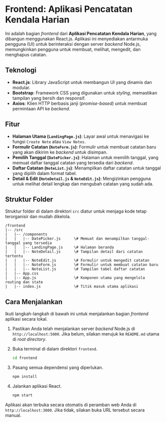 # Frontend: Aplikasi Pencatatan Kendala Harian

Ini adalah bagian *frontend* dari **Aplikasi Pencatatan Kendala Harian**, yang dibangun menggunakan React.js. Aplikasi ini menyediakan antarmuka pengguna (UI) untuk berinteraksi dengan server *backend* Node.js, memungkinkan pengguna untuk membuat, melihat, mengedit, dan menghapus catatan.

## Teknologi

- **React.js**: Library JavaScript untuk membangun UI yang dinamis dan modular.
- **Bootstrap**: Framework CSS yang digunakan untuk *styling*, memastikan tampilan yang bersih dan responsif.
- **Axios**: Klien HTTP berbasis janji (*promise-based*) untuk membuat permintaan API ke *backend*.

## Fitur

- **Halaman Utama (`LandingPage.js`)**: Layar awal untuk menavigasi ke fungsi `Create Note` atau `View Notes`.
- **Formulir Catatan (`NoteForm.js`)**: Formulir untuk membuat catatan baru yang akan dikirim ke *backend* untuk disimpan.
- **Pemilih Tanggal (`DatePicker.js`)**: Halaman untuk memilih tanggal, yang memuat daftar tanggal catatan yang tersedia dari *backend*.
- **Daftar Catatan (`NoteList.js`)**: Menampilkan daftar catatan untuk tanggal yang dipilih dalam format tabel.
- **Detail & Edit (`NoteDetail.js` & `NoteEdit.js`)**: Mengizinkan pengguna untuk melihat detail lengkap dan mengubah catatan yang sudah ada.

## Struktur Folder

Struktur folder di dalam direktori `src` diatur untuk menjaga kode tetap terorganisir dan mudah dikelola.

```tree
/frontend
|-- /src
|   |-- /components
|   |   |-- DatePicker.js      \# Memuat dan menampilkan tanggal-tanggal yang tersedia
|   |   |-- LandingPage.js     \# Halaman beranda
|   |   |-- NoteDetail.js      \# Tampilan detail dari catatan tertentu
|   |   |-- NoteEdit.js        \# Formulir untuk mengedit catatan
|   |   |-- NoteForm.js        \# Formulir untuk membuat catatan baru
|   |   |-- NoteList.js        \# Tampilan tabel daftar catatan
|   |-- App.css
|   |-- App.js                 \# Komponen utama yang mengelola routing dan state
|   |-- index.js               \# Titik masuk utama aplikasi

```

## Cara Menjalankan

Ikuti langkah-langkah di bawah ini untuk menjalankan bagian *frontend* aplikasi secara lokal.

1. Pastikan Anda telah menjalankan server *backend* Node.js di `http://localhost:5000`. Jika belum, silakan merujuk ke `README.md` utama di *root directory*.

2. Buka terminal di dalam direktori `frontend`.

    ```bash
    cd frontend
    ```

3. Pasang semua dependensi yang diperlukan.

    ```bash
    npm install
    ```

4. Jalankan aplikasi React.

    ```bash
    npm start
    ```

Aplikasi akan terbuka secara otomatis di peramban web Anda di `http://localhost:3000`. Jika tidak, silakan buka URL tersebut secara manual.
